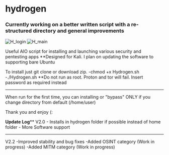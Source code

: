 # hydrogen
### Currently working on a better written script with a re-structured directory and general improvements

![H_login](https://user-images.githubusercontent.com/91309101/230177239-3e4b1a8e-5eb5-4350-a9c2-77ccca1a334f.png)
![H_main](https://user-images.githubusercontent.com/91309101/230177253-6e74d1ef-b2a8-408d-8893-1958dcfdaa58.png)


Useful AIO script for installing and launching various security and pentesting apps
**Designed for Kali. I plan on updating the software to supporting bare Ubuntu

To install just git clone or download zip. 
-chmod +x Hydrogen.sh
-./Hydrogen.sh
**Do not run as root. Proton and tor will fail. Insert password as required instead
_________________

When run for the first time, you can installing or "bypass" ONLY if you change directory from default (/home/user)

Thank you and enjoy (:

**********Update Log************
V2.0 - Installs in hydrogen folder if possible instead of home folder
     - More Software support
**********************************************************************
V2.2
     -Improved stability and bug fixes
     -Added OSINT category (Work in progress)
     -Added MITM category (Work in progress)
